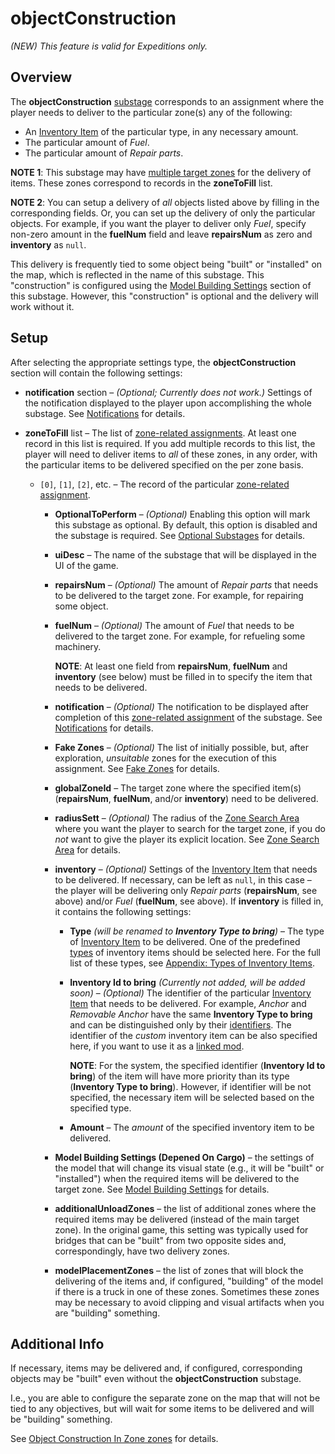 # objectConstruction

*(NEW) This feature is valid for Expeditions only.*

## Overview
The **objectConstruction** [substage][stages_and_substages] corresponds to an assignment where the player needs to deliver to the particular zone(s) any of the following:

-   An [Inventory Item][inventory_item] of the particular type, in any necessary amount.
-   The particular amount of *Fuel*.
-   The particular amount of *Repair parts*.

**NOTE 1**: This substage may have [multiple target zones][zone_related_assignments] for the delivery of items. These zones correspond to records in the **zoneToFill** list.

**NOTE 2**: You can setup a delivery of *all* objects listed above by filling in the corresponding fields. Or, you can set up the delivery of only the particular objects. For example, if you want the player to deliver only *Fuel*, specify non-zero amount in the **fuelNum** field and leave **repairsNum** as zero and **inventory** as `null`.

This delivery is frequently tied to some object being "built" or "installed" on the map, which is reflected in the name of this substage. This "construction" is configured using the [Model Building Settings][model_building_settings] section of this substage. However, this "construction" is optional and the delivery will work without it.

## Setup

After selecting the appropriate settings type, the **objectConstruction** section will contain the following settings:

-   **notification** section – *(Optional; Currently does not work.)* Settings of the notification displayed to the player upon accomplishing the whole substage. See [Notifications][notifications] for details.

-   **zoneToFill** list – The list of [zone-related assignments][zone_related_assignments]. At least one record in this list is required. If you add multiple records to this list, the player will need to deliver items to *all* of these zones, in any order, with the particular items to be delivered specified on the per zone basis.

    -   `[0]`, `[1]`, `[2]`, etc. – The record of the particular [zone-related assignment][zone_related_assignments].

        -   **OptionalToPerform** – *(Optional)* Enabling this option will mark this substage as optional. By default, this option is disabled and the substage is required. See [Optional Substages][optional_substages] for details.

        -   **uiDesc** – The name of the substage that will be displayed in the UI of the game.

        -   **repairsNum** – *(Optional)* The amount of *Repair parts* that needs to be delivered to the target zone. For example, for repairing some object.

        -   **fuelNum** – *(Optional)* The amount of *Fuel* that needs to be delivered to the target zone. For example, for refueling some machinery.

            **NOTE**: At least one field from **repairsNum**, **fuelNum** and **inventory** (see below) must be filled in to specify the item that needs to be delivered.

        -   **notification** – *(Optional)* The notification to be displayed after completion of this [zone-related assignment][zone_related_assignments] of the substage. See [Notifications][notifications] for details.

        -   **Fake Zones** – *(Optional)* The list of initially possible, but, after exploration, *unsuitable* zones for the execution of this assignment. See [Fake Zones][fake_zones] for details.

        -   **globalZoneId** – The target zone where the specified item(s) (**repairsNum**, **fuelNum**, and/or **inventory**) need to be delivered.

        -   **radiusSett** – *(Optional)* The radius of the [Zone Search Area][zone_search_area] where you want the player to search for the target zone, if you do *not* want to give the player its explicit location. See [Zone Search Area][zone_search_area] for details.

        -   **inventory** – *(Optional)* Settings of the [Inventory Item][inventory_item] that needs to be delivered. If necessary, can be left as `null`, in this case – the player will be delivering only *Repair parts* (**repairsNum**, see above) and/or *Fuel* (**fuelNum**, see above). If **inventory** is filled in, it contains the following settings:

            -   **Type** *(will be renamed to **Inventory Type to bring**)* – The type of [Inventory Item][inventory_item] to be delivered. One of the predefined [types][inventory_item_list_of_types] of inventory items should be selected here. For the full list of these types, see [Appendix: Types of Inventory Items][inventory_item_list_of_types].

            -   **Inventory Id to bring** *(Currently not added, will be added soon)* – *(Optional)* The identifier of the particular [Inventory Item][inventory_item] that needs to be delivered. For example, *Anchor* and *Removable Anchor* have the same **Inventory Type to bring** and can be distinguished only by their [identifiers](./../../../../../custom_gameplay_entities/inventory_items/appendix_types_of_inventory_items.md#identifiers). The identifier of the *custom* inventory item can be also specified here, if you want to use it as a [linked mod][linked_mods].

                **NOTE**: For the system, the specified identifier (**Inventory Id to bring**) of the item will have more priority than its type (**Inventory Type to bring**). However, if identifier will be not specified, the necessary item will be selected based on the specified type.

            -   **Amount** – The *amount* of the specified inventory item to be delivered.     

        -   **Model Building Settings (Depened On Cargo)** – the settings of the model that will change its visual state (e.g., it will be "built" or "installed") when the required items will be delivered to the target zone. See [Model Building Settings][model_building_settings] for details.

        -   **additionalUnloadZones** – the list of additional zones where the required items may be delivered (instead of the main target zone). In the original game, this setting was typically used for bridges that can be "built" from two opposite sides and, correspondingly, have two delivery zones.

        -   **modelPlacementZones** – the list of zones that will block the delivering of the items and, if configured, "building" of the model if there is a truck in one of these zones. Sometimes these zones may be necessary to avoid clipping and visual artifacts when you are "building" something.

## Additional Info
If necessary, items may be delivered and, if configured, corresponding objects may be "built" even without the **objectConstruction** substage.

I.e., you are able to configure the separate zone on the map that will not be tied to any objectives, but will wait for some items to be delivered and will be "building" something.

See [Object Construction In Zone zones][object_construction_in_zone_zones] for details.


[stages_and_substages]: ./stages_in_expeditions.md
[zone_related_assignments]: ./stages_in_expeditions.md#multiple-zone-related-assignments-within-substage
[inventory_item]: ./../../../../../custom_gameplay_entities/inventory_items/custom_inventory_items_overview.md
[inventory_item_list_of_types]: ./../../../../../custom_gameplay_entities/inventory_items/appendix_types_of_inventory_items.md
[model_building_settings]: ./../../model_building_settings/model_building_settings.md
[notifications]: ./../notifications.md
[optional_substages]: ./../optional_substages.md
[fake_zones]: ./../fake_zones.md
[zone_search_area]: ./../zone_search_area.md
[object_construction_in_zone_zones]: ./../../../zones/expeditions_zones/object_construction_in_zone_zones.md
[linked_mods]: ./../../../../../usage_and_uploading_of_mods/linking_mods.md